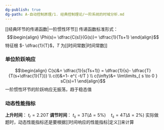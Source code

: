 ```yaml
---
dg-publish: true
dg-path: A-自动控制原理/1. 经典控制理论/一阶系统的时域分析.md
---
```

[[经典环节的传递函数\|一阶惯性环节]]
传递函数标准形式：
$$\begin{align}
\Phi(s)= \dfrac{C(s)}{G(s)}= \dfrac{1}{Ts+1}
\end{align}$$
特征根 $- \dfrac{1}{T}$，$T$ 为[[时间常数\|时间常数]]
### 单位阶跃响应
$$\begin{align}
C(s)&= \dfrac{1}{s(Ts+1)} = \dfrac{1}{s}- \dfrac{T}{T(s+\dfrac{1}{T})} \\
c(t)&=1- e^{ -t/T } \\
c(\infty)&= \lim\limits_{ s \to 0 } sC(s)=1
\end{align}$$
一阶惯性环节的阶跃响应无振荡，趋于稳态值
### 动态性能指标
**上升时间**：  $t_{r}=2.20T$
**调节时间**：  $t_{s}=3T(\Delta=5\%)\quad t_{s}=4T(\Delta=2\%)$
实际做题时，动态性能指标还是要根据[[时间响应的性能指标\|定义]]来计算

